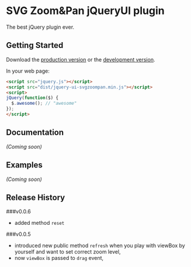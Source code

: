 # SVG Zoom&Pan jQueryUI plugin

The best jQuery plugin ever.

## Getting Started

Download the [production version][min] or the [development version][max].

[min]: https://raw.github.com/croogie/jquery-jquery-ui-svgzoompan/master/dist/jquery.jquery-ui-svgzoompan.min.js
[max]: https://raw.github.com/croogie/jquery-jquery-ui-svgzoompan/master/dist/jquery.jquery-ui-svgzoompan.js

In your web page:

```html
<script src="jquery.js"></script>
<script src="dist/jquery-ui-svgzoompan.min.js"></script>
<script>
jQuery(function($) {
  $.awesome(); // "awesome"
});
</script>
```

## Documentation
_(Coming soon)_

## Examples
_(Coming soon)_

## Release History

###v0.0.6
* added method `reset`

###v0.0.5
* introduced new public method `refresh` when you play with viewBox by yourself and want to set correct zoom level,
* now `viewBox` is passed to `drag` event,

